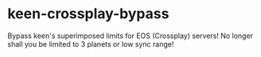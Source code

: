 # keen-crossplay-bypass
Bypass keen's superimposed limits for EOS (Crossplay) servers! No longer shall you be limited to 3 planets or low sync range!
